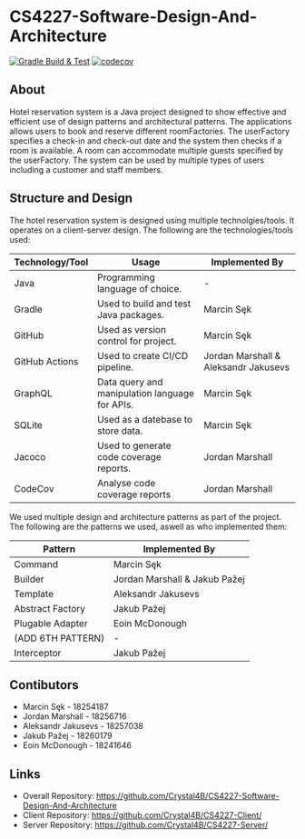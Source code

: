# CS4227-Software-Design-And-Architecture

[![Gradle Build & Test](https://github.com/Crystal4B/CS4227-Client/actions/workflows/gradle.yml/badge.svg?branch=main)](https://github.com/Crystal4B/CS4227-Client/actions/workflows/gradle.yml) 
[![codecov](https://codecov.io/gh/Crystal4B/CS4227-Client/branch/main/graph/badge.svg?token=HZGEIPDLJV)](https://codecov.io/gh/Crystal4B/CS4227-Client)

## About
Hotel reservation system is a Java project designed to show effective and efficient use of design patterns and architectural patterns. The applications allows users to book and reserve different roomFactories. The userFactory specifies a check-in and check-out date and the system then checks if a room is available. A room can accommodate multiple guests specified by the userFactory. The system can be used by multiple types of users including a customer and staff members.

## Structure and Design
The hotel reservation system is designed using multiple technolgies/tools. It operates on a client-server design. The following are the technologies/tools used:

| Technology/Tool | Usage                                               | Implemented By                        |
|-----------------|-----------------------------------------------------|---------------------------------------|
| Java            | Programming language of choice.                     | -                                     |
| Gradle          | Used to build and test Java packages.               | Marcin Sęk                            |
| GitHub          | Used as version control for project.                | Marcin Sęk                            |
| GitHub Actions  | Used to create CI/CD pipeline.                      | Jordan Marshall & Aleksandr Jakusevs  |
| GraphQL         | Data query and manipulation language for APIs.      | Marcin Sęk                            |
| SQLite          | Used as a datebase to store data.                   | Marcin Sęk                            |
| Jacoco          | Used to generate code coverage reports.             | Jordan Marshall                       |
| CodeCov         | Analyse code coverage reports                       | Jordan Marshall                       |

We used multiple design and architecture patterns as part of the project. The following are the patterns we used, aswell as who implemented them:

| Pattern           | Implemented By                    |
|-------------------|-----------------------------------|
| Command           | Marcin Sęk                        |
| Builder           | Jordan Marshall & Jakub Pažej     |
| Template          | Aleksandr Jakusevs                |
| Abstract Factory  | Jakub Pažej                       |
| Plugable Adapter  | Eoin McDonough                    |
| (ADD 6TH PATTERN) | -                                 |
| Interceptor       | Jakub Pažej  |

## Contibutors
- Marcin Sęk -            18254187         
- Jordan Marshall -       18256716    
- Aleksandr Jakusevs -    18257038  
- Jakub Pažej -           18260179         
- Eoin McDonough -        18241646      

## Links
- Overall Repository: https://github.com/Crystal4B/CS4227-Software-Design-And-Architecture
- Client Repository:  https://github.com/Crystal4B/CS4227-Client/
- Server Repository:  https://github.com/Crystal4B/CS4227-Server/
